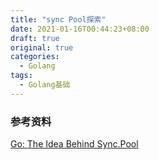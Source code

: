 ```yaml
---
title: "sync Pool探索"
date: 2021-01-16T00:44:23+08:00
draft: true
original: true
categories: 
  - Golang
tags: 
  - Golang基础
---
```

### 参考资料

[Go: The Idea Behind Sync.Pool](https://medium.com/swlh/go-the-idea-behind-sync-pool-32da5089df72)
